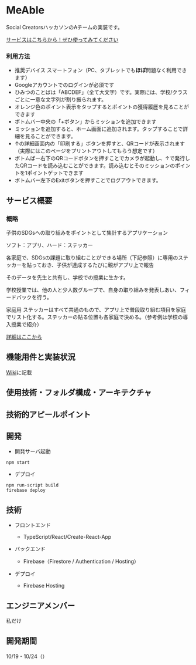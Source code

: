 # MeAble

Social CreatorsハッカソンのAチームの実装です。

[サービスはこちらから！ぜひ使ってみてください](https://social-creators-kyoto.web.app/)

### 利用方法
- 推奨デバイス スマートフォン（PC、タブレットでも**ほぼ**問題なく利用できます）
- Googleアカウントでのログインが必須です
- ひみつのことばは「ABCDEF」（全て大文字）です。実際には、学校/クラスごとに一意な文字列が割り振られます。
- オレンジ色のポイント表示をタップするとポイントの獲得履歴を見ることができます
- ボトムバー中央の「+ボタン」からミッションを追加できます
- ミッションを追加すると、ホーム画面に追加されます。タップすることで詳細を見ることができます。
- ↑の詳細画面内の「印刷する」ボタンを押すと、QRコードが表示されます（実際にはこのページをプリントアウトしてもらう想定です）
- ボトムばー右下のQRコードボタンを押すことでカメラが起動し、↑で発行したQRコードを読み込むことができます。読み込むとそのミッションのポイントを1ポイントゲットできます
- ボトムバー左下のExitボタンを押すことでログアウトできます。

## サービス概要
### 概略
子供のSDGsへの取り組みをポイントとして集計するアプリケーション

ソフト：アプリ、ハード：ステッカー

各家庭で、SDGsの課題に取り組むことができる場所（下記参照）に専用のステッカーを貼っておき、子供が達成するたびに親がアプリ上で報告

そのデータを先生と共有し、学校での授業に生かす。

学校授業では、他の人と少人数グループで、自身の取り組みを発表しあい、フィードバックを行う。

家庭用 ステッカーはすべて共通のもので、アプリ上で普段取り組む項目を家庭でリスト化する。ステッカーの貼る位置も各家庭で決める。（参考例は学校の導入授業で紹介）

[詳細はここから](https://github.com/yuta-ike/education-web-app/wiki/%E3%82%B5%E3%83%BC%E3%83%93%E3%82%B9%E6%A6%82%E8%A6%81)


## 機能用件と実装状況
[Wiki](https://github.com/yuta-ike/education-web-app/wiki/%E6%A9%9F%E8%83%BD%E7%94%A8%E4%BB%B6%E3%81%A8%E5%AE%9F%E8%A3%85%E7%8A%B6%E6%B3%81)に記載

## 使用技術・フォルダ構成・アーキテクチャ

## 技術的アピールポイント


## 開発
- 開発サーバ起動
```
npm start
```

- デプロイ 
```
npm run-script build
firebase deploy
```

## 技術
- フロントエンド
  * TypeScript/React/Create-React-App

- バックエンド
  * Firebase（Firestore / Authentication / Hosting）

- デプロイ 
  * Firebase Hosting

## エンジニアメンバー
私だけ

## 開発期間
  10/19 - 10/24（）
  
